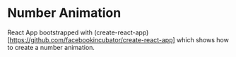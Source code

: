 # Number Animation

React App bootstrapped with (create-react-app)[https://github.com/facebookincubator/create-react-app] which shows how to create a number animation.
